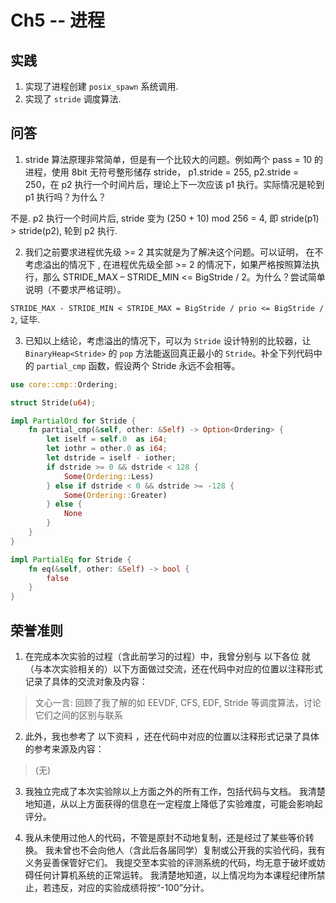 # Ch5 -- 进程

## 实践

1. 实现了进程创建 `posix_spawn` 系统调用.
2. 实现了 `stride` 调度算法.

## 问答

1. stride 算法原理非常简单，但是有一个比较大的问题。例如两个 pass = 10 的进程，使用 8bit 无符号整形储存 stride， p1.stride = 255, p2.stride = 250，在 p2 执行一个时间片后，理论上下一次应该 p1 执行。实际情况是轮到 p1 执行吗？为什么？

不是. p2 执行一个时间片后, stride 变为 (250 + 10) mod 256 = 4, 即 stride(p1) > stride(p2), 轮到 p2 执行.

2. 我们之前要求进程优先级 >= 2 其实就是为了解决这个问题。可以证明， 在不考虑溢出的情况下 , 在进程优先级全部 >= 2 的情况下，如果严格按照算法执行，那么 STRIDE_MAX – STRIDE_MIN <= BigStride / 2。为什么？尝试简单说明（不要求严格证明）。

`STRIDE_MAX - STRIDE_MIN < STRIDE_MAX = BigStride / prio <= BigStride / 2`, 证毕.

3. 已知以上结论，考虑溢出的情况下，可以为 `Stride` 设计特别的比较器，让 `BinaryHeap<Stride>` 的 `pop` 方法能返回真正最小的 `Stride`。补全下列代码中的 `partial_cmp` 函数，假设两个 Stride 永远不会相等。

```rust
use core::cmp::Ordering;

struct Stride(u64);

impl PartialOrd for Stride {
    fn partial_cmp(&self, other: &Self) -> Option<Ordering> {
        let iself = self.0  as i64;
        let iothr = other.0 as i64;
        let dstride = iself - iother;
        if dstride >= 0 && dstride < 128 {
            Some(Ordering::Less)
        } else if dstride < 0 && dstride >= -128 {
            Some(Ordering::Greater)
        } else {
            None
        }
    }
}

impl PartialEq for Stride {
    fn eq(&self, other: &Self) -> bool {
        false
    }
}
```

## 荣誉准则

1. 在完成本次实验的过程（含此前学习的过程）中，我曾分别与 以下各位 就（与本次实验相关的）以下方面做过交流，还在代码中对应的位置以注释形式记录了具体的交流对象及内容：

> 文心一言: 回顾了我了解的如 EEVDF, CFS, EDF, Stride 等调度算法，讨论它们之间的区别与联系

2. 此外，我也参考了 以下资料 ，还在代码中对应的位置以注释形式记录了具体的参考来源及内容：

> (无)

3. 我独立完成了本次实验除以上方面之外的所有工作，包括代码与文档。 我清楚地知道，从以上方面获得的信息在一定程度上降低了实验难度，可能会影响起评分。

4. 我从未使用过他人的代码，不管是原封不动地复制，还是经过了某些等价转换。 我未曾也不会向他人（含此后各届同学）复制或公开我的实验代码，我有义务妥善保管好它们。 我提交至本实验的评测系统的代码，均无意于破坏或妨碍任何计算机系统的正常运转。 我清楚地知道，以上情况均为本课程纪律所禁止，若违反，对应的实验成绩将按“-100”分计。
